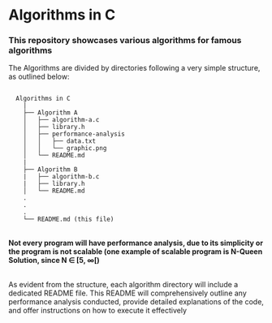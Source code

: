 # Algorithms in C

### This repository showcases various algorithms for famous algorithms

The Algorithms are divided by directories following a very simple structure, as outlined below: 

```

  Algorithms in C
    |
    ├── Algorithm A
    │   ├── algorithm-a.c
    │   ├── library.h  
    │   ├── performance-analysis
    │   │   ├── data.txt
    │   │   └── graphic.png
    │   └── README.md  
    | 
    ├── Algorithm B
    |   ├── algorithm-b.c
    |   ├── library.h  
    │   └── README.md  
    .
    .
    .
    └── README.md (this file)

```
<br/>
<b>Not every program will have performance analysis, due to its simplicity or the program is not scalable (one example of scalable program is N-Queen Solution, since N ∈ [5, ∞[)</b>
<br/>
<br/>
<p> As evident from the structure, each algorithm directory will include a dedicated README file. This README will comprehensively outline any performance analysis conducted, provide detailed explanations of the code, and offer instructions on how to execute it effectively</p>
